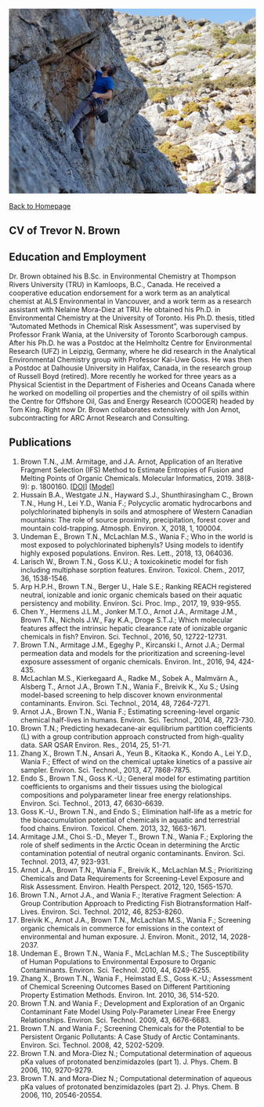 ![TNB Kalymnos 2018](./images/tnb_pic02.jpg)

[Back to Homepage](./index.md)

## CV of Trevor N. Brown

## Education and Employment

Dr. Brown obtained his B.Sc. in Environmental Chemistry at Thompson Rivers University (TRU) in Kamloops, B.C., Canada. He received a cooperative education endorsement for a work term as an analytical chemist at ALS Environmental in Vancouver, and a work term as a research assistant with Nelaine Mora-Diez at TRU. He obtained his Ph.D. in Environmental Chemistry at the University of Toronto. His Ph.D. thesis, titled “Automated Methods in Chemical Risk Assessment”, was supervised by Professor Frank Wania, at the University of Toronto Scarborough campus. After his Ph.D. he was a Postdoc at the Helmholtz Centre for Environmental Research (UFZ) in Leipzig, Germany, where he did research in the Analytical Environmental Chemistry group with Professor Kai-Uwe Goss. He was then a Postdoc at Dalhousie University in Halifax, Canada, in the research group of Russell Boyd (retired). More recently he worked for three years as a Physical Scientist in the Department of Fisheries and Oceans Canada where he worked on modelling oil properties and the chemistry of oil spills within the Centre for Offshore Oil, Gas and Energy Research (COOGER) headed by Tom King. Right now Dr. Brown collaborates extensively with Jon Arnot, subcontracting for ARC Arnot Research and Consulting.

## Publications

1.	Brown T.N., J.M. Armitage, and J.A. Arnot, Application of an Iterative Fragment Selection (IFS) Method to Estimate Entropies of Fusion and Melting Points of Organic Chemicals. Molecular Informatics, 2019. 38(8-9): p. 1800160. \[[DOI](https://onlinelibrary.wiley.com/doi/full/10.1002/minf.201800160)\] \[[Model](https://github.com/tnbrowncontam/ifsapp)\]
2.	Hussain B.A., Westgate J.N., Hayward S.J., Shunthirasingham C., Brown T.N., Hung H., Lei Y.D., Wania F.; Polycyclic aromatic hydrocarbons and polychlorinated biphenyls in soils and atmosphere of Western Canadian mountains: The role of source proximity, precipitation, forest cover and mountain cold-trapping. Atmosph. Environ. X, 2018, 1, 100004.
3.	Undeman E., Brown T.N., McLachlan M.S., Wania F.; Who in the world is most exposed to polychlorinated biphenyls? Using models to identify highly exposed populations. Environ. Res. Lett., 2018, 13, 064036.
4.	Larisch W., Brown T.N., Goss K.U.; A toxicokinetic model for fish including multiphase sorption features. Environ. Toxicol. Chem., 2017, 36, 1538-1546.
5.	Arp H.P.H., Brown T.N., Berger U., Hale S.E.; Ranking REACH registered neutral, ionizable and ionic organic chemicals based on their aquatic persistency and mobility. Environ. Sci. Proc. Imp., 2017, 19, 939-955.
6.	Chen Y., Hermens J.L.M., Jonker M.T.O., Arnot J.A., Armitage J.M., Brown T.N., Nichols J.W., Fay K.A., Droge S.T.J.; Which molecular features affect the intrinsic hepatic clearance rate of ionizable organic chemicals in fish? Environ. Sci. Technol., 2016, 50, 12722-12731.
7.	Brown T.N., Armitage J.M., Egeghy P., Kircanski I., Arnot J.A.; Dermal permeation data and models for the prioritization and screening-level exposure assessment of organic chemicals. Environ. Int., 2016, 94, 424-435.
8.	McLachlan M.S., Kierkegaard A., Radke M., Sobek A., Malmvärn A., Alsberg T., Arnot J.A., Brown T.N., Wania F., Breivik K., Xu S.; Using model-based screening to help discover known environmental contaminants. Environ. Sci. Technol., 2014, 48, 7264-7271.
9.	Arnot J.A., Brown T.N., Wania F.; Estimating screening-level organic chemical half-lives in humans. Environ. Sci. Technol., 2014, 48, 723-730.
10.	Brown T.N.; Predicting hexadecane-air equilibrium partition coefficients (L) with a group contribution approach constructed from high-quality data. SAR QSAR Environ. Res., 2014, 25, 51-71.
11.	Zhang X., Brown T.N., Ansari A., Yeun B., Kitaoka K., Kondo A., Lei Y.D., Wania F.; Effect of wind on the chemical uptake kinetics of a passive air sampler. Environ. Sci. Technol., 2013, 47, 7868-7875.
12.	Endo S., Brown T.N., Goss K.-U.; General model for estimating partition coefficients to organisms and their tissues using the biological compositions and polyparameter linear free energy relationships. Environ. Sci. Technol., 2013, 47, 6630-6639.
13.	Goss K.-U., Brown T.N., and Endo S.; Elimination half-life as a metric for the bioaccumulation potential of chemicals in aquatic and terrestrial food chains. Environ. Toxicol. Chem. 2013, 32, 1663-1671.
14.	Armitage J.M., Choi S.-D., Meyer T., Brown T.N., Wania F.; Exploring the role of shelf sediments in the Arctic Ocean in determining the Arctic contamination potential of neutral organic contaminants. Environ. Sci. Technol. 2013, 47, 923-931.
15.	Arnot J.A., Brown T.N., Wania F., Breivik K., McLachlan M.S.; Prioritizing Chemicals and Data Requirements for Screening-Level Exposure and Risk Assessment. Environ. Health Perspect. 2012, 120, 1565-1570.
16.	Brown T.N., Arnot J.A., and Wania F.; Iterative Fragment Selection: A Group Contribution Approach to Predicting Fish Biotransformation Half-Lives. Environ. Sci. Technol. 2012, 46, 8253-8260.
17.	Breivik K., Arnot J.A., Brown T.N., McLachlan M.S., Wania F.; Screening organic chemicals in commerce for emissions in the context of environmental and human exposure. J. Environ. Monit., 2012, 14, 2028-2037.
18.	Undeman E., Brown T.N., Wania F., McLachlan M.S.; The Susceptibility of Human Populations to Environmental Exposure to Organic Contaminants. Environ. Sci. Technol. 2010, 44, 6249-6255.
19.	Zhang X., Brown T.N., Wania F., Heimstad E.S., Goss K.-U.; Assessment of Chemical Screening Outcomes Based on Different Partitioning Property Estimation Methods. Environ. Int. 2010, 36, 514-520.
20.	Brown T.N. and Wania F.; Development and Exploration of an Organic Contaminant Fate Model Using Poly-Parameter Linear Free Energy Relationships. Environ. Sci. Technol. 2009, 43, 6676-6683.
21.	Brown T.N. and Wania F.; Screening Chemicals for the Potential to be Persistent Organic Pollutants: A Case Study of Arctic Contaminants. Environ. Sci. Technol. 2008, 42, 5202-5209.
22.	Brown T.N. and Mora-Diez N.; Computational determination of aqueous pKa values of protonated benzimidazoles (part 1). J. Phys. Chem. B 2006, 110, 9270-9279.
23.	Brown T.N. and Mora-Diez N.; Computational determination of aqueous pKa values of protonated benzimidazoles (part 2). J. Phys. Chem. B 2006, 110, 20546-20554.
